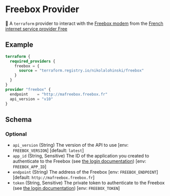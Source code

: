 # Freebox Provider

🔌 A `terraform` provider to interact with the [Freebox modem](https://en.wikipedia.org/wiki/Freebox) from the [French internet service provider Free](https://en.wikipedia.org/wiki/Free_(ISP))

## Example

```terraform
terraform {
  required_providers {
    freebox = {
      source = "terraform.registry.io/nikolalohinski/freebox"
    }
  }
}
provider "freebox" {
  endpoint    = "http://mafreebox.freebox.fr"
  api_version = "v10"
}
```

<!-- schema generated by tfplugindocs -->
## Schema

### Optional

- `api_version` (String) The version of the API to use [env: `FREEBOX_VERSION`] [default: `latest`]
- `app_id` (String, Sensitive) The ID of the application you created to authenticate to the Freebox (see [the login documentation](https://dev.freebox.fr/sdk/os/login/)) [env: `FREEBOX_APP_ID`]
- `endpoint` (String) The address of the Freebox [env: `FREEBOX_ENDPOINT`] [default: `http://mafreebox.freebox.fr`]
- `token` (String, Sensitive) The private token to authenticate to the Freebox (see [the login documentation](https://dev.freebox.fr/sdk/os/login/)) [env: `FREEBOX_TOKEN`]
